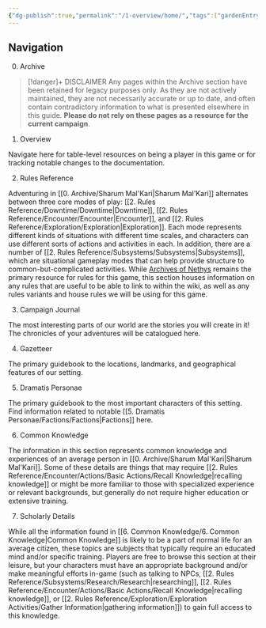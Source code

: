 ```yaml
---
{"dg-publish":true,"permalink":"/1-overview/home/","tags":["gardenEntry"],"noteIcon":""}
---
```








## Navigation

0.  Archive

> [!danger]+ DISCLAIMER
> Any pages within the Archive section have been retained for legacy purposes only. As they are not actively maintained, they are not necessarily accurate or up to date, and often contain contradictory information to what is presented elsewhere in this guide. **Please do not rely on these pages as a resource for the current campaign**. 

1. Overview 

Navigate here for table-level resources on being a player in this game or for tracking notable changes to the documentation.

2. Rules Reference 

Adventuring in [[0. Archive/Sharum Mal'Kari\|Sharum Mal'Kari]] alternates between three core modes of play: [[2. Rules Reference/Downtime/Downtime\|Downtime]], [[2. Rules Reference/Encounter/Encounter\|Encounter]], and [[2. Rules Reference/Exploration/Exploration\|Exploration]]. Each mode represents different kinds of situations with different time scales, and characters can use different sorts of actions and activities in each. In addition, there are a number of [[2. Rules Reference/Subsystems/Subsystems\|Subsystems]], which are situational gameplay modes that can help provide structure to common-but-complicated activities. While [Archives of Nethys](https://2e.aonprd.com/) remains the primary resource for rules for this game, this section houses information on any rules that are useful to be able to link to within the wiki, as well as any rules variants and house rules we will be using for this game. 

3. Campaign Journal 

The most interesting parts of our world are the stories you will create in it! The chronicles of your adventures will be catalogued here. 

4. Gazetteer 

The primary guidebook to the locations, landmarks, and geographical features of our setting. 

5. Dramatis Personae 

The primary guidebook to the most important characters of this setting. Find information related to notable [[5. Dramatis Personae/Factions/Factions\|Factions]] here. 

6. Common Knowledge 

The information in this section represents common knowledge and experiences of an average person in [[0. Archive/Sharum Mal'Kari\|Sharum Mal'Kari]]. Some of these details are things that may require [[2. Rules Reference/Encounter/Actions/Basic Actions/Recall Knowledge\|recalling knowledge]] or might be more familiar to those with specialized experience or relevant backgrounds, but generally do not require higher education or extensive training. 

7. Scholarly Details 

While all the information found in [[6. Common Knowledge/6. Common Knowledge\|Common Knowledge]] is likely to be a part of normal life for an average citizen, these topics are subjects that typically require an educated mind and/or specific training. Players are free to browse this section at their leisure, but your characters must have an appropriate background and/or make meaningful efforts in-game (such as talking to NPCs, [[2. Rules Reference/Subsystems/Research/Research\|researching]], [[2. Rules Reference/Encounter/Actions/Basic Actions/Recall Knowledge\|recalling knowledge]], or [[2. Rules Reference/Exploration/Exploration Activities/Gather Information\|gathering information]]) to gain full access to this knowledge. 